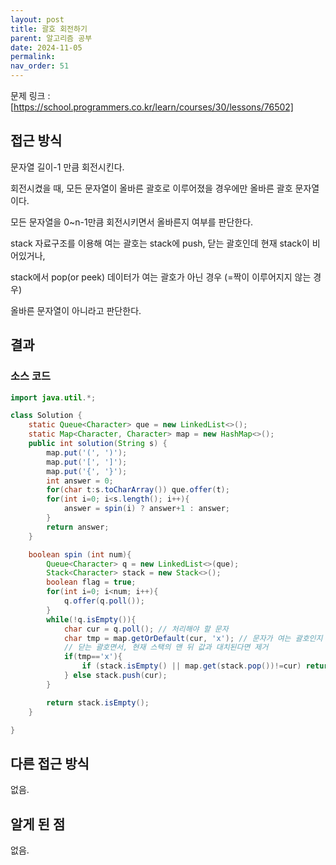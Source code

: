 ```yaml
---
layout: post
title: 괄호 회전하기
parent: 알고리즘 공부
date: 2024-11-05
permalink:
nav_order: 51
---
```


문제 링크 : [https://school.programmers.co.kr/learn/courses/30/lessons/76502]

## 접근 방식

문자열 길이-1 만큼 회전시킨다.

회전시켰을 때, 모든 문자열이 올바른 괄호로 이루어졌을 경우에만 올바른 괄호 문자열이다.

모든 문자열을 0~n-1만큼 회전시키면서 올바른지 여부를 판단한다.

stack 자료구조를 이용해 여는 괄호는 stack에 push, 닫는 괄호인데 현재 stack이 비어있거나,

stack에서 pop(or peek) 데이터가 여는 괄호가 아닌 경우 (=짝이 이루어지지 않는 경우)

올바른 문자열이 아니라고 판단한다.

## 결과

### 소스 코드

```java
import java.util.*;

class Solution {
    static Queue<Character> que = new LinkedList<>();
    static Map<Character, Character> map = new HashMap<>();
    public int solution(String s) {
        map.put('(', ')');
        map.put('[', ']');
        map.put('{', '}');
        int answer = 0;
        for(char t:s.toCharArray()) que.offer(t);
        for(int i=0; i<s.length(); i++){
            answer = spin(i) ? answer+1 : answer;
        }
        return answer;
    }

    boolean spin (int num){
        Queue<Character> q = new LinkedList<>(que);
        Stack<Character> stack = new Stack<>();
        boolean flag = true;
        for(int i=0; i<num; i++){
            q.offer(q.poll());
        }
        while(!q.isEmpty()){
            char cur = q.poll(); // 처리해야 할 문자
            char tmp = map.getOrDefault(cur, 'x'); // 문자가 여는 괄호인지 닫는 괄호인지
            // 닫는 괄호면서, 현재 스택의 맨 뒤 값과 대치된다면 제거
            if(tmp=='x'){
                if (stack.isEmpty() || map.get(stack.pop())!=cur) return false;
            } else stack.push(cur);
        }

        return stack.isEmpty();
    }

}
```

## 다른 접근 방식

없음.

## 알게 된 점

없음.

[https://school.programmers.co.kr/learn/courses/30/lessons/76502]: https://school.programmers.co.kr/learn/courses/30/lessons/76502
